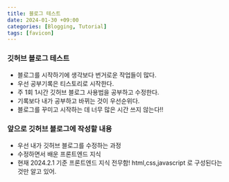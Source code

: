```yaml
---
title: 블로그 테스트
date: 2024-01-30 +09:00
categories: [Blogging, Tutorial]
tags: [favicon]
---
```

### 깃허브 블로그 테스트

- 블로그를 시작하기에 생각보다 번거로운 작업들이 많다.
- 우선 공부기록은 티스토리로 시작한다.
- 주 1회 1시간 깃허브 블로그 사용법을 공부하고 수정한다.
- 기록보다 내가 공부하고 바뀌는 것이 우선순위다. 
- 블로그를 꾸미고 시작하는 데 너무 많은 시간 쓰지 않는다!!

### 앞으로 깃허브 블로그에 작성할 내용

- 우선 내가 깃허브 블로그를 수정하는 과정
- 수정하면서 배운 프론트엔드 지식 
- 현재 2024.2.1 기준 프론트엔드 지식 전무함! html,css,javascript 로 구성된다는 것만 알고 있어.
